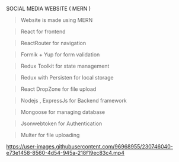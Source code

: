 SOCIAL MEDIA WEBSITE  ( MERN )




> Website is made using MERN 

> React for frontend

> ReactRouter for navigation

> Formik + Yup for form validation

> Redux Toolkit for state management

> Redux with Persisten for local storage

> React DropZone for file upload

> Nodejs , ExpressJs for Backend framework

> Mongoose for managing database

> Jsonwebtoken for Authentication 

> Multer for file uploading






https://user-images.githubusercontent.com/96968955/230746040-e73e1458-8560-4d54-945a-218f19ec83c4.mp4

